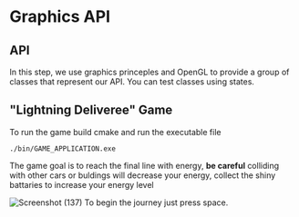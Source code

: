 # Graphics API

## API 
In this step, we use graphics princeples and OpenGL to provide a group of classes that represent our API. You can test classes using states.

## "Lightning Deliveree" Game

To run the game build cmake and run the executable file
```
./bin/GAME_APPLICATION.exe
```
The game goal is to reach the final line with energy, **be careful** colliding with other cars or buldings will decrease your energy, collect the shiny battaries to increase your energy level

![Screenshot (137)](https://user-images.githubusercontent.com/49396399/172066362-70ada0e8-9c00-4bd3-8b5d-c72bbb278e08.png)
To begin the journey just press space.
